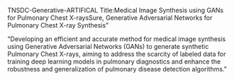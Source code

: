 TNSDC-Generative-ARTIFICAL
Title:Medical Image Synthesis using GANs for Pulmonary Chest X-raysSure, Generative Adversarial Networks for Pulmonary Chest X-ray Synthesis"

 "Developing an efficient and accurate method for medical image synthesis using Generative Adversarial Networks (GANs) to generate synthetic Pulmonary Chest X-rays, aiming to address the scarcity of labeled data for training deep learning models in pulmonary diagnostics and enhance the robustness and generalization of pulmonary disease detection algorithms."
 
